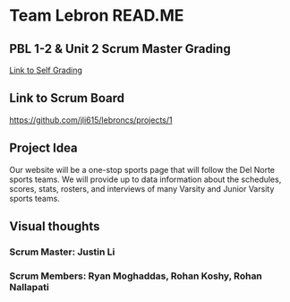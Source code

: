 # Team Lebron READ.ME

## PBL 1-2 & Unit 2 Scrum Master Grading
[Link to Self Grading](https://docs.google.com/document/d/1GNQTQCgtMbw8g8jqJJVRfxij7Y9odWbcjubHA96ehMY/edit)

## Link to Scrum Board
https://github.com/jli615/lebroncs/projects/1

## Project Idea
Our website will be a one-stop sports page that will follow the Del Norte sports teams. We will provide up to data information about the schedules, scores, stats, rosters, and interviews of many Varsity and Junior Varsity sports teams.

## Visual thoughts



### Scrum Master: Justin Li 
### Scrum Members: Ryan Moghaddas, Rohan Koshy, Rohan Nallapati







